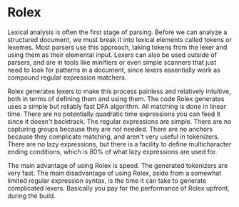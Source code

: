 # Rolex

Lexical analysis is often the first stage of parsing. Before we can analyze a structured document, we must break it into lexical elements called tokens or lexemes. Most parsers use this approach, taking tokens from the lexer and using them as their elemental input. Lexers can also be used outside of parsers, and are in tools like minifiers or even simple scanners that just need to look for patterns in a document, since lexers essentially work as compound regular expression matchers.

Rolex generates lexers to make this process painless and relatively intuitive, both in terms of defining them and using them. The code Rolex generates uses a simple but reliably fast DFA algorithm. All matching is done in linear time. There are no potentially quadratic time expressions you can feed it since it doesn't backtrack. The regular expressions are simple. There are no capturing groups because they are not needed. There are no anchors because they complicate matching, and aren't very useful in tokenizers. There are no lazy expressions, but there is a facility to define multicharacter ending conditions, which is 80% of what lazy expressions are used for.

The main advantage of using Rolex is speed. The generated tokenizers are very fast. The main disadvantage of using Rolex, aside from a somewhat limited regular expression syntax, is the time it can take to generate complicated lexers. Basically you pay for the performance of Rolex upfront, during the build.
